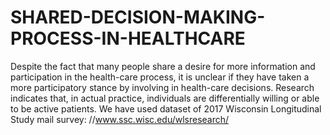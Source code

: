 # SHARED-DECISION-MAKING-PROCESS-IN-HEALTHCARE
Despite the fact that many people share a desire for more information and participation in the
health-care process, it is unclear if they have taken a more participatory stance by involving
in health-care decisions. Research indicates that, in actual practice, individuals are
differentially willing or able to be active patients. We have used dataset of 2017 Wisconsin
Longitudinal Study mail survey: //www.ssc.wisc.edu/wlsresearch/
